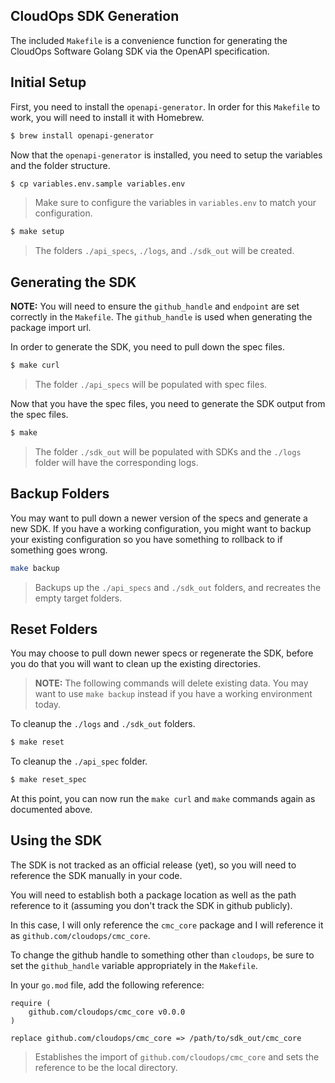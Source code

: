 CloudOps SDK Generation
-----------------------

The included `Makefile` is a convenience function for generating the CloudOps Software Golang SDK via the OpenAPI specification.

## Initial Setup

First, you need to install the `openapi-generator`.  In order for this `Makefile` to work, you will need to install it with Homebrew.

```bash
$ brew install openapi-generator
```

Now that the `openapi-generator` is installed, you need to setup the variables and the folder structure.

```bash
$ cp variables.env.sample variables.env
```
> Make sure to configure the variables in `variables.env` to match your configuration.

```bash
$ make setup
```

> The folders `./api_specs`, `./logs`, and `./sdk_out` will be created.

## Generating the SDK

**NOTE:** You will need to ensure the `github_handle` and `endpoint` are set correctly in the `Makefile`.  The `github_handle` is used when generating the package import url.

In order to generate the SDK, you need to pull down the spec files.

```bash
$ make curl
```

> The folder `./api_specs` will be populated with spec files.

Now that you have the spec files, you need to generate the SDK output from the spec files.

```bash
$ make
```

> The folder `./sdk_out` will be populated with SDKs and the `./logs` folder will have the corresponding logs.

## Backup Folders

You may want to pull down a newer version of the specs and generate a new SDK.  If you have a working configuration, you might want to backup your existing configuration so you have something to rollback to if something goes wrong.

```bash
make backup
```

> Backups up the `./api_specs` and `./sdk_out` folders, and recreates the empty target folders.

## Reset Folders

You may choose to pull down newer specs or regenerate the SDK, before you do that you will want to clean up the existing directories.

> **NOTE:** The following commands will delete existing data.  You may want to use `make backup` instead if you have a working environment today.

To cleanup the `./logs` and `./sdk_out` folders.

```bash
$ make reset
```

To cleanup the `./api_spec` folder.

```bash
$ make reset_spec
```

At this point, you can now run the `make curl` and `make` commands again as documented above.

## Using the SDK

The SDK is not tracked as an official release (yet), so you will need to reference the SDK manually in your code.

You will need to establish both a package location as well as the path reference to it (assuming you don't track the SDK in github publicly).

In this case, I will only reference the `cmc_core` package and I will reference it as `github.com/cloudops/cmc_core`.

To change the github handle to something other than `cloudops`, be sure to set the `github_handle` variable appropriately in the `Makefile`.

In your `go.mod` file, add the following reference:

```
require (
	github.com/cloudops/cmc_core v0.0.0
)

replace github.com/cloudops/cmc_core => /path/to/sdk_out/cmc_core
```

> Establishes the import of `github.com/cloudops/cmc_core` and sets the reference to be the local directory.